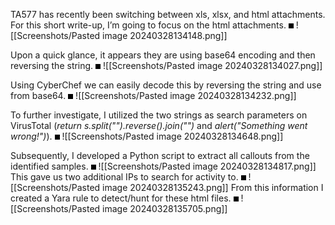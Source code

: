 

<style>
img{
	border: 4px solid black;
}
</style>



TA577 has recently been switching between xls, xlsx, and html attachments. For this short write-up, I’m going to focus on the html attachments. 
<img>
![[Screenshots/Pasted image 20240328134148.png]]

Upon a quick glance, it appears they are using base64 encoding and then reversing the string. 
<img>
![[Screenshots/Pasted image 20240328134027.png]]

Using CyberChef we can easily decode this by reversing the string and use from base64. 
<img>
![[Screenshots/Pasted image 20240328134232.png]]

To further investigate, I utilized the two strings as search parameters on VirusTotal (*return s.split("").reverse().join("")* and *alert("Something went wrong!")*). 
<img>
![[Screenshots/Pasted image 20240328134648.png]]


Subsequently, I developed a Python script to extract all callouts from the identified samples. 
<img>
![[Screenshots/Pasted image 20240328134817.png]]
This gave us two additional IPs to search for activity to.
<img>
![[Screenshots/Pasted image 20240328135243.png]]
From this information I created a Yara rule to detect/hunt for these html files.
<img>
![[Screenshots/Pasted image 20240328135705.png]]